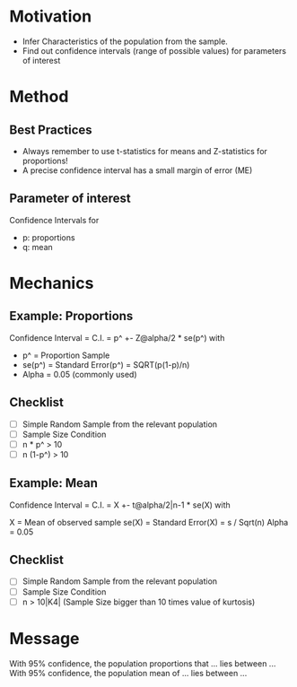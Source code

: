# Motivation

* Infer Characteristics of the population from the sample.
* Find out confidence intervals (range of possible values) for parameters of interest

# Method

## Best Practices
- Always remember to use t-statistics for means and Z-statistics for proportions!
- A precise confidence interval has a small margin of error (ME)

## Parameter of interest
Confidence Intervals for
- p: proportions
- q: mean

# Mechanics
## Example: Proportions
Confidence Interval = C.I. = p^ +- Z@alpha/2 * se(p^)
with
- p^ = Proportion Sample
- se(p^) = Standard Error(p^) = SQRT(p(1-p)/n)
- Alpha = 0.05 (commonly used)

## Checklist

* [ ] Simple Random Sample from the relevant population
* [ ] Sample Size Condition
* [ ] n * p^ > 10
* [ ] n (1-p^) > 10

## Example: Mean
Confidence Interval = C.I. = X +- t@alpha/2|n-1 * se(X)
with

X = Mean of observed sample
se(X) = Standard Error(X) = s / Sqrt(n)
Alpha = 0.05

## Checklist

* [ ] Simple Random Sample from the relevant population
* [ ] Sample Size Condition
* [ ] n > 10|K4| (Sample Size bigger than 10 times value of kurtosis)

# Message
With 95% confidence, the population proportions that ... lies between ...
With 95% confidence, the population mean of ... lies between ...
